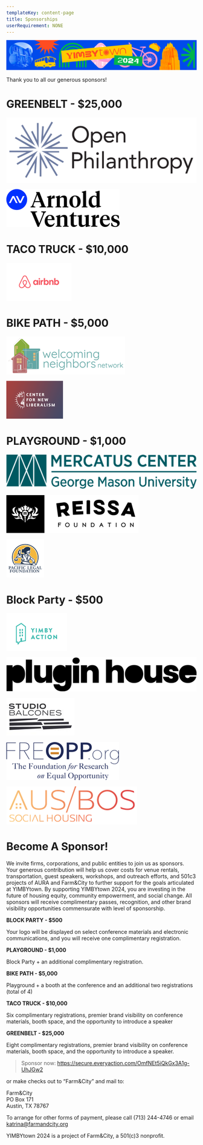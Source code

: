 ```yaml
---
templateKey: content-page
title: Sponsorships
userRequirement: NONE
---
```

![](yimbytownemailheader.png)

Thank you to all our generous sponsors!

# **GREENBELT - $25,000**

![](open-philanthropy_fullcolor.jpg)

![Arnold Ventures](av-logo-large.png "https://www.arnoldventures.org/")

# **TACO TRUCK - $10,000**

![airbnb](airbnb_horizontal_cmyk_2019.png "https://www.airbnb.com/")

# **BIKE PATH - $5,000**

![WNN](wnn-logo.png "https://twitter.com/WNNProHousing")

![Center For New Liberalism](center-for-new-lliberalism-colored-background-3x2-.png "https://cnliberalism.org/")

# **PLAYGROUND - $1,000**

![Mercatus Center](mercatus-dkteal-3x.png)

![REISSA Foundation](reissa-logo-transparent.png)

![](pacific-legal-logo.png)

# **Block Party - $500**

![](yimby-action-text-right-green-lg.png)

![](plugin-house-logo_black_transparent.png)

![](studio-balcones-logo-black.jpg)

![](freopp-multi-dark-blue-on-transparent.png)

![](ausbos-logo-02.png)

# **Become A Sponsor!**

We invite firms, corporations, and public entities to join us as sponsors. Your generous contribution will help us cover costs for venue rentals, transportation, guest speakers, workshops, and outreach efforts, and 501c3 projects of AURA and Farm&City to further support for the goals articulated at YIMBYtown. By supporting YIMBYtown 2024, you are investing in the future of housing equity, community empowerment, and social change. All sponsors will receive complimentary passes, recognition, and other brand visibility opportunities commensurate with level of sponsorship.

**BLOCK PARTY - $500**

Your logo will be displayed on select conference materials and electronic communications, and you will receive one complimentary registration. 

**PLAYGROUND - $1,000**

Block Party + an additional complimentary registration. 

**BIKE PATH - $5,000**

Playground + a booth at the conference and an additional two registrations (total of 4) 

**TACO TRUCK - $10,000**

Six complimentary registrations, premier brand visibility on conference materials, booth space, and the opportunity to introduce a speaker 

**GREENBELT - $25,000**

Eight complimentary registrations, premier brand visibility on conference materials, booth space, and the opportunity to introduce a speaker. 

> Sponsor now: <https://secure.everyaction.com/OmfNEt5iQkGx3A1g-UhJGw2> 

or make checks out to “Farm&City” and mail to:

Farm&City\
PO Box 171\
Austin, TX 78767 

To arrange for other forms of payment, please call (713) 244-4746 or email [katrina@farmandcity.org](mailto:katrina@farmandcity.org)

YIMBYtown 2024 is a project of Farm&City, a 501(c)3 nonprofit.